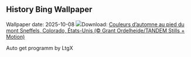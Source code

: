 ## History Bing Wallpaper
Wallpaper date: 2025-10-08
![](https://www.bing.com/th?id=OHR.RidgwayAspens_FR-CA5613578369_UHD.jpg&w=1000)Download: [Couleurs d’automne au pied du mont Sneffels, Colorado, États-Unis (© Grant Ordelheide/TANDEM Stills + Motion)](https://www.bing.com/th?id=OHR.RidgwayAspens_FR-CA5613578369_UHD.jpg)

Auto get programm by LtgX
